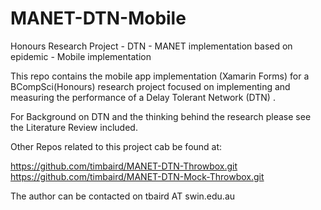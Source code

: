 # MANET-DTN-Mobile

Honours Research Project - DTN - MANET implementation based on epidemic - Mobile implementation

This repo contains the mobile app implementation (Xamarin Forms) for a BCompSci(Honours) research project focused on 
implementing and measuring the performance of a Delay Tolerant Network (DTN) .

For Background on DTN and the thinking behind the research please see the Literature Review included.

Other Repos related to this project cab be found at:

https://github.com/timbaird/MANET-DTN-Throwbox.git
https://github.com/timbaird/MANET-DTN-Mock-Throwbox.git

The author can be contacted on tbaird AT swin.edu.au
